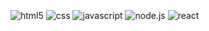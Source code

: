 <div style="display: inline_block"><br/> <img align="center" alt="html5" src="https://img.shields.io/badge/HTML5-E34F26?style=for-the-badge&logo=html5&logoColor=white" > <img align="center" alt="css" src="https://img.shields.io/badge/CSS3-1572B6?style=for-the-badge&logo=css3&logoColor=white" > <img align="center" alt="javascript" src="https://img.shields.io/badge/JavaScript-F7DF1E?style=for-the-badge&logo=javascript&logoColor=black"> <img align="center" alt="node.js" src="https://img.shields.io/badge/Node.js-43853D?style=for-the-badge&logo=node.js&logoColor=white"> <img align="center" alt="react" src="https://img.shields.io/badge/React-20232A?style=for-the-badge&logo=react&logoColor=61DAFB"> </div><br/>
